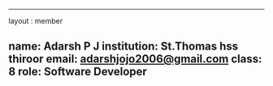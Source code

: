 
--- 
layout : member 

name: Adarsh P J
institution: St.Thomas hss thiroor
email: adarshjojo2006@gmail.com
class: 8
role: Software Developer 
--- 
